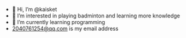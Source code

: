 - 👋 Hi, I’m @kaisket
- 👀 I’m interested in playing badminton and learning more knowledge
- 🌱 I’m currently learning programming
- 2040761254@qq.com is my email address



<!---
kaisket/kaisket is a ✨ special ✨ repository because its `README.md` (this file) appears on your GitHub profile.
You can click the Preview link to take a look at your changes.
--->
